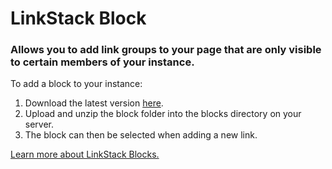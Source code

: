# LinkStack Block

### Allows you to add link groups to your page that are only visible to certain members of your instance.

To add a block to your instance:
1. Download the latest version [here](https://github.com/JulianPrieber/protected-link-group/releases/latest/download/protected-link-group.zip).
2. Upload and unzip the block folder into the blocks directory on your server.
3. The block can then be selected when adding a new link.

[Learn more about LinkStack Blocks.](https://github.com/LinkStackOrg/linkstack-blocks/wiki)
